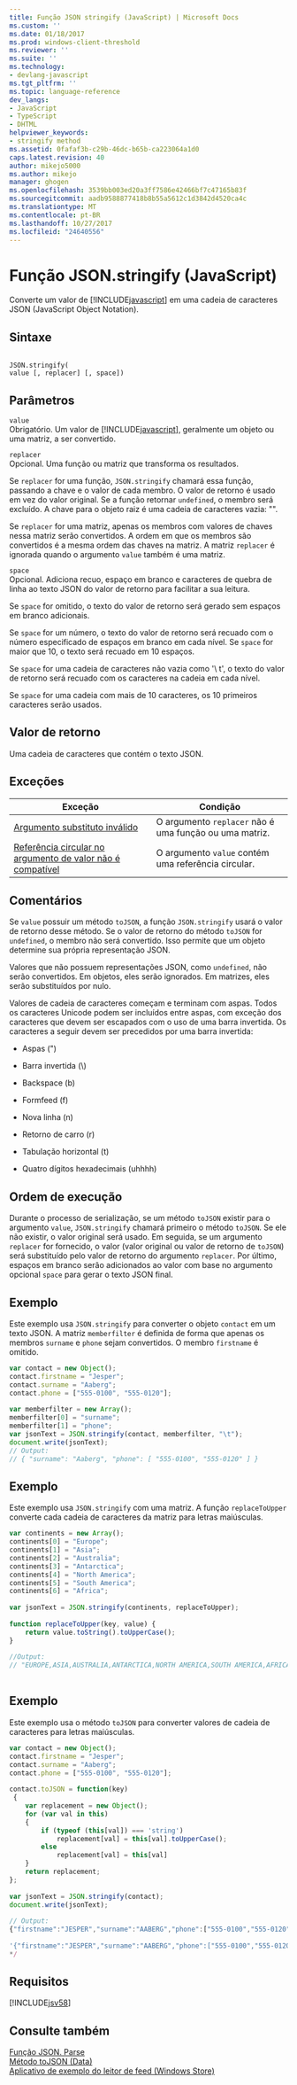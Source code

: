 ```yaml
---
title: Função JSON stringify (JavaScript) | Microsoft Docs
ms.custom: ''
ms.date: 01/18/2017
ms.prod: windows-client-threshold
ms.reviewer: ''
ms.suite: ''
ms.technology:
- devlang-javascript
ms.tgt_pltfrm: ''
ms.topic: language-reference
dev_langs:
- JavaScript
- TypeScript
- DHTML
helpviewer_keywords:
- stringify method
ms.assetid: 0fafaf3b-c29b-46dc-b65b-ca223064a1d0
caps.latest.revision: 40
author: mikejo5000
ms.author: mikejo
manager: ghogen
ms.openlocfilehash: 3539bb003ed20a3ff7586e42466bf7c47165b83f
ms.sourcegitcommit: aadb9588877418b8b55a5612c1d3842d4520ca4c
ms.translationtype: MT
ms.contentlocale: pt-BR
ms.lasthandoff: 10/27/2017
ms.locfileid: "24640556"
---
```

# <a name="jsonstringify-function-javascript"></a>Função JSON.stringify (JavaScript)
Converte um valor de [!INCLUDE[javascript](../../javascript/includes/javascript-md.md)] em uma cadeia de caracteres JSON (JavaScript Object Notation).  
  
## <a name="syntax"></a>Sintaxe  
  
```  
  
JSON.stringify(  
value [, replacer] [, space])  
```  
  
## <a name="parameters"></a>Parâmetros  
 `value`  
 Obrigatório. Um valor de [!INCLUDE[javascript](../../javascript/includes/javascript-md.md)], geralmente um objeto ou uma matriz, a ser convertido.  
  
 `replacer`  
 Opcional. Uma função ou matriz que transforma os resultados.  
  
 Se `replacer` for uma função, `JSON.stringify` chamará essa função, passando a chave e o valor de cada membro. O valor de retorno é usado em vez do valor original. Se a função retornar `undefined`, o membro será excluído. A chave para o objeto raiz é uma cadeia de caracteres vazia: "".  
  
 Se `replacer` for uma matriz, apenas os membros com valores de chaves nessa matriz serão convertidos. A ordem em que os membros são convertidos é a mesma ordem das chaves na matriz. A matriz `replacer` é ignorada quando o argumento `value` também é uma matriz.  
  
 `space`  
 Opcional. Adiciona recuo, espaço em branco e caracteres de quebra de linha ao texto JSON do valor de retorno para facilitar a sua leitura.  
  
 Se `space` for omitido, o texto do valor de retorno será gerado sem espaços em branco adicionais.  
  
 Se `space` for um número, o texto do valor de retorno será recuado com o número especificado de espaços em branco em cada nível. Se `space` for maior que 10, o texto será recuado em 10 espaços.  
  
 Se `space` for uma cadeia de caracteres não vazia como '\ t', o texto do valor de retorno será recuado com os caracteres na cadeia em cada nível.  
  
 Se `space` for uma cadeia com mais de 10 caracteres, os 10 primeiros caracteres serão usados.  
  
## <a name="return-value"></a>Valor de retorno  
 Uma cadeia de caracteres que contém o texto JSON.  
  
## <a name="exceptions"></a>Exceções  
  
|Exceção|Condição|  
|---------------|---------------|  
|[Argumento substituto inválido](../../javascript/misc/invalid-replacer-argument.md)|O argumento `replacer` não é uma função ou uma matriz.|  
|[Referência circular no argumento de valor não é compatível](../../javascript/misc/circular-reference-in-value-argument-not-supported.md)|O argumento `value` contém uma referência circular.|  
  
## <a name="remarks"></a>Comentários  
 Se `value` possuir um método `toJSON`, a função `JSON.stringify` usará o valor de retorno desse método. Se o valor de retorno do método `toJSON` for `undefined`, o membro não será convertido. Isso permite que um objeto determine sua própria representação JSON.  
  
 Valores que não possuem representações JSON, como `undefined`, não serão convertidos. Em objetos, eles serão ignorados. Em matrizes, eles serão substituídos por nulo.  
  
 Valores de cadeia de caracteres começam e terminam com aspas. Todos os caracteres Unicode podem ser incluídos entre aspas, com exceção dos caracteres que devem ser escapados com o uso de uma barra invertida. Os caracteres a seguir devem ser precedidos por uma barra invertida:  
  
-   Aspas (")  
  
-   Barra invertida (\\)  
  
-   Backspace (b)  
  
-   Formfeed (f)  
  
-   Nova linha (n)  
  
-   Retorno de carro (r)  
  
-   Tabulação horizontal (t)  
  
-   Quatro dígitos hexadecimais (uhhhh)  
  
## <a name="order-of-execution"></a>Ordem de execução  
 Durante o processo de serialização, se um método `toJSON` existir para o argumento `value`, `JSON.stringify` chamará primeiro o método `toJSON`. Se ele não existir, o valor original será usado. Em seguida, se um argumento `replacer` for fornecido, o valor (valor original ou valor de retorno de `toJSON`) será substituído pelo valor de retorno do argumento `replacer`. Por último, espaços em branco serão adicionados ao valor com base no argumento opcional `space` para gerar o texto JSON final.  
  
## <a name="example"></a>Exemplo  
 Este exemplo usa `JSON.stringify` para converter o objeto `contact` em um texto JSON. A matriz `memberfilter` é definida de forma que apenas os membros `surname` e `phone` sejam convertidos. O membro `firstname` é omitido.  
  
```JavaScript  
var contact = new Object();  
contact.firstname = "Jesper";  
contact.surname = "Aaberg";  
contact.phone = ["555-0100", "555-0120"];  
  
var memberfilter = new Array();  
memberfilter[0] = "surname";  
memberfilter[1] = "phone";  
var jsonText = JSON.stringify(contact, memberfilter, "\t");  
document.write(jsonText);  
// Output:   
// { "surname": "Aaberg", "phone": [ "555-0100", "555-0120" ] }  
```  
  
## <a name="example"></a>Exemplo  
 Este exemplo usa `JSON.stringify` com uma matriz. A função `replaceToUpper` converte cada cadeia de caracteres da matriz para letras maiúsculas.  
  
```JavaScript  
var continents = new Array();  
continents[0] = "Europe";  
continents[1] = "Asia";  
continents[2] = "Australia";  
continents[3] = "Antarctica";  
continents[4] = "North America";  
continents[5] = "South America";  
continents[6] = "Africa";  
  
var jsonText = JSON.stringify(continents, replaceToUpper);  
  
function replaceToUpper(key, value) {  
    return value.toString().toUpperCase();  
}  
  
//Output:  
// "EUROPE,ASIA,AUSTRALIA,ANTARCTICA,NORTH AMERICA,SOUTH AMERICA,AFRICA"  
  
```  
  
## <a name="example"></a>Exemplo  
 Este exemplo usa o método `toJSON` para converter valores de cadeia de caracteres para letras maiúsculas.  
  
```JavaScript  
var contact = new Object();   
contact.firstname = "Jesper";  
contact.surname = "Aaberg";  
contact.phone = ["555-0100", "555-0120"];  
  
contact.toJSON = function(key)  
 {  
    var replacement = new Object();  
    for (var val in this)  
    {  
        if (typeof (this[val]) === 'string')  
            replacement[val] = this[val].toUpperCase();  
        else  
            replacement[val] = this[val]  
    }  
    return replacement;  
};  
  
var jsonText = JSON.stringify(contact);  
document.write(jsonText);  
  
// Output:  
{"firstname":"JESPER","surname":"AABERG","phone":["555-0100","555-0120"]}  
  
'{"firstname":"JESPER","surname":"AABERG","phone":["555-0100","555-0120"]}'  
*/  
```  
  
## <a name="requirements"></a>Requisitos  
 [!INCLUDE[jsv58](../../javascript/reference/includes/jsv58-md.md)]  
  
## <a name="see-also"></a>Consulte também  
 [Função JSON. Parse](../../javascript/reference/json-parse-function-javascript.md)   
 [Método toJSON (Data)](../../javascript/reference/tojson-method-date-javascript.md)   
 [Aplicativo de exemplo do leitor de feed (Windows Store)](http://code.msdn.microsoft.com/Feed-reader-sample-99d68cf8)